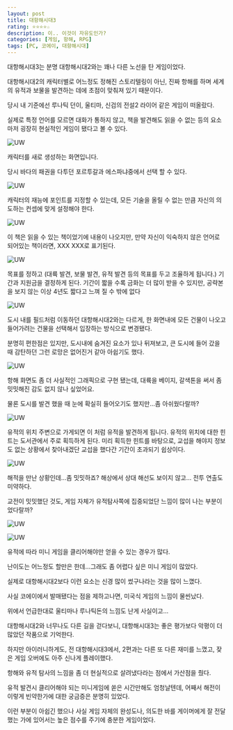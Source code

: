 ```yaml
---
layout: post
title: 대항해시대3
rating: ⭐️⭐️⭐️⭐️☆
description: 이.. 이것이 자유도인가?
categories: [게임, 항해, RPG]
tags: [PC, 코에이, 대항해시대]
---
```


대항해시대3는 분명 대항해시대2와는 꽤나 다른 노선을 탄 게임이었다.

대항해시대2의 캐릭터별로 어느정도 정해진 스토리텔링이 아닌, 진짜 항해를 하며 세계의 유적과 보물을 발견하는 데에 초점이 맞춰져 있기 때문이다.

당시 내 기준에선 루나틱 던이, 울티마, 신검의 전설2 라이어 같은 게임이 떠올랐다.

실제로 특정 언어를 모르면 대화가 통하지 않고, 책을 발견해도 읽을 수 없는 등의 요소마저 굉장히 현실적인 게임이 됐다고 볼 수 있다.

![UW](../../img/2013/uncharted_waters3_00.jpg)

캐릭터를 새로 생성하는 화면입니다.

당시 바다의 패권을 다투던 포르투갈과 에스파냐중에서 선택 할 수 있다.

![UW](../../img/2013/uncharted_waters3_01.jpg)

캐릭터의 재능에 포인트를 지정할 수 있는데, 모든 기술을 올릴 수 없는 만큼 자신의 의도하는 컨셉에 맞게 설정해야 한다.

![UW](../../img/2013/uncharted_waters3_02.jpg)

이 책은 읽을 수 있는 책이었기에 내용이 나오지만, 만약 자신이 익숙하지 않은 언어로 되어있는 책이라면, XXX XXX로 표기된다.

![UW](../../img/2013/uncharted_waters3_03.jpg)

목표를 정하고 (대륙 발견, 보물 발견, 유적 발견 등의 목표를 두고 조율하게 됩니다.) 기간과 지원금을 결정하게 된다.
기간이 짧을 수록 금화는 더 많이 받을 수 있지만, 공략본을 보지 않는 이상 4년도 짧다고 느껴 질 수 밖에 없다

![UW](../../img/2013/uncharted_waters3_04.jpg)

도시 내를 필드처럼 이동하던 대항해시대2와는 다르게, 한 화면내에 모든 건물이 나오고 들어가려는 건물을 선택해서 입장하는 방식으로 변경됐다.

분명히 편한점은 있지만, 도시내에 숨겨진 요소가 있나 뒤져보고, 큰 도시에 들어 갔을 때 감탄하던 그런 로망은 없어진거 같아 아쉽기도 했다.

![UW](../../img/2013/uncharted_waters3_05.jpg)

항해 화면도 좀 더 사실적인 그래픽으로 구현 됐는데, 대륙을 베이지, 갈색톤을 써서 좀 밋밋해진 감도 없지 않나 싶었어요.

물론 도시를 발견 했을 때 눈에 확실히 들어오기도 했지만...좀 아쉬웠다랄까?

![UW](../../img/2013/uncharted_waters3_06.jpg)

유적의 위치 주변으로 가게되면 이 처럼 유적을 발견하게 됩니다. 유적의 위치에 대한 힌트는 도서관에서 주로 획득하게 된다. 미리 획득한 힌트를 바탕으로, 교섭을 해야지 정보도 없는 상황에서 찾아내겠단 교섭을 했다간 기간이 초과되기 쉽상이다.

![UW](../../img/2013/uncharted_waters3_07.jpg)

해적을 만난 상황인데...좀 밋밋하죠? 해상에서 상대 해선도 보이지 않고... 전투 연출도 미약하다.

교전이 밋밋했단 것도, 게임 자체가 유적탐사쪽에 집중되었단 느낌이 많이 나는 부분이었다랄까?

![UW](../../img/2013/uncharted_waters3_08.jpg)

![UW](../../img/2013/uncharted_waters3_09.jpg)

유적에 따라 미니 게임을 클리어해야만 얻을 수 있는 경우가 많다.

난이도는 어느정도 할만은 한데...그래도 좀 어렵다 싶은 미니 게임이 많았다.

실제로 대항해시대2보다 이런 요소는 신경 많이 썼구나라는 것을 많이 느꼈다.

사실 코에이에서 발매됐다는 점을 제하고나면, 미국식 게임의 느낌이 물씬났다.

위에서 언급한대로 울티마나 루나틱돈의 느낌도 난게 사실이고...

대항해시대2와 너무나도 다른 길을 걷다보니, 대항해시대3는 좋은 평가보다 악평이 더 많았던 작품으로 기억한다.

하지만 아이러니하게도, 전 대항해시대3에서, 2편과는 다른 또 다른 재미를 느꼈고, 잦은 게임 오버에도 아주 신나게 플레이했다.

항해와 유적 탐사의 느낌을 좀 더 현실적으로 살려냈다라는 점에서 가산점을 줬다.

유적 발견시 클리어해야 되는 미니게임에 쏟은 시간만해도 엄청날텐데, 어째서 해전이 이렇게 빈약한가에 대한 궁금증은 분명히 있었다.

이런 부분이 아쉽긴 했으나 사실 게임 자체의 완성도나, 의도한 바를 게이머에게 잘 전달했는 가에 있어서는 높은 점수를 주기에 충분한 게임이었다.

